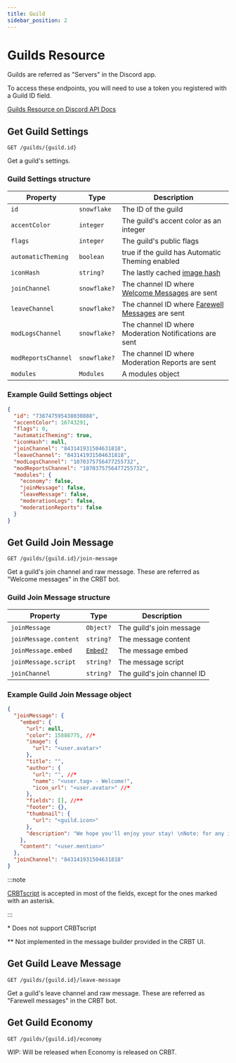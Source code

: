 ```yaml
---
title: Guild
sidebar_position: 2
---
```


# Guilds Resource

Guilds are referred as "Servers" in the Discord app.

To access these endpoints, you will need to use a token you registered with a Guild ID field.

[Guilds Resource on Discord API Docs](https://discord.com/developers/docs/resources/guild)

## Get Guild Settings

`GET /guilds/{guild.id}`

Get a guild's settings.

### Guild Settings structure

| Property            | Type         | Description                                                                                    |
| ------------------- | ------------ | ---------------------------------------------------------------------------------------------- |
| `id`                | `snowflake`  | The ID of the guild                                                                            |
| `accentColor`       | `integer`    | The guild's accent color as an integer                                                         |
| `flags`             | `integer`    | The guild's public flags                                                                       |
| `automaticTheming`  | `boolean`    | true if the guild has Automatic Theming enabled                                                |
| `iconHash`          | `string?`    | The lastly cached [image hash](https://discord.com/developers/docs/reference#image-formatting) |
| `joinChannel`       | `snowflake?` | The channel ID where [Welcome Messages](#get-guild-join-message) are sent                      |
| `leaveChannel`      | `snowflake?` | The channel ID where [Farewell Messages](#get-guild-leave-message) are sent                    |
| `modLogsChannel`    | `snowflake?` | The channel ID where Moderation Notifications are sent                                         |
| `modReportsChannel` | `snowflake?` | The channel ID where Moderation Reports are sent                                               |
| `modules`           | `Modules`    | A modules object                                                                               |

### Example Guild Settings object

```json
{
  "id": "738747595438030888",
  "accentColor": 16743291,
  "flags": 0,
  "automaticTheming": true,
  "iconHash": null,
  "joinChannel": "843141931504631818",
  "leaveChannel": "843141931504631818",
  "modLogsChannel": "1070375756477255732",
  "modReportsChannel": "1070375756477255732",
  "modules": {
    "economy": false,
    "joinMessage": false,
    "leaveMessage": false,
    "moderationLogs": false,
    "moderationReports": false
  }
}
```

## Get Guild Join Message

`GET /guilds/{guild.id}/join-message`

Get a guild's join channel and raw message. These are referred as "Welcome messages" in the CRBT bot.

### Guild Join Message structure

| Property              | Type                                                                           | Description                 |
| --------------------- | ------------------------------------------------------------------------------ | --------------------------- |
| `joinMessage`         | `Object?`                                                                      | The guild's join message    |
| `joinMessage.content` | `string?`                                                                      | The message content         |
| `joinMessage.embed`   | [`Embed?`](https://discord.com/developers/docs/resources/channel#embed-object) | The message embed           |
| `joinMessage.script`  | `string?`                                                                      | The message script          |
| `joinChannel`         | `string?`                                                                      | The guild's join channel ID |

### Example Guild Join Message object

```json
{
  "joinMessage": {
    "embed": {
      "url": null,
      "color": 15888775, //*
      "image": {
        "url": "<user.avatar>"
      },
      "title": "",
      "author": {
        "url": "", //*
        "name": "<user.tag> - Welcome!",
        "icon_url": "<user.avatar>" //*
      },
      "fields": [], //**
      "footer": {},
      "thumbnail": {
        "url": "<guild.icon>"
      },
      "description": "We hope you'll enjoy your stay! \nNote: for any inquiries regarding CRBT, please head over to #support."
    },
    "content": "<user.mention>"
  },
  "joinChannel": "843141931504631818"
}
```

:::note

[CRBTscript](https://crbt.app/docs/crbtscript) is accepted in most of the fields, except for the ones marked with an asterisk.

:::

\* Does not support CRBTscript

\*\* Not implemented in the message builder provided in the CRBT UI.

## Get Guild Leave Message

`GET /guilds/{guild.id}/leave-message`

Get a guild's leave channel and raw message. These are referred as "Farewell messages" in the CRBT bot.

## Get Guild Economy

`GET /guilds/{guild.id}/economy`

WIP: Will be released when Economy is released on CRBT.
